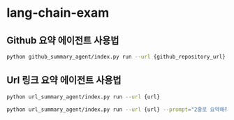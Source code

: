 # lang-chain-exam

## Github 요약 에이전트 사용법

```bash
python github_summary_agent/index.py run --url {github_repository_url}
```

## Url 링크 요약 에이전트 사용법

```bash
python url_summary_agent/index.py run --url {url}

python url_summary_agent/index.py run --url {url} --prompt="2줄로 요약해줘."
```